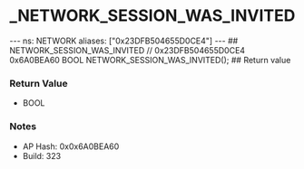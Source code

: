 # _NETWORK_SESSION_WAS_INVITED

--- ns: NETWORK aliases: ["0x23DFB504655D0CE4"] --- ## NETWORK_SESSION_WAS_INVITED  // 0x23DFB504655D0CE4 0x6A0BEA60 BOOL NETWORK_SESSION_WAS_INVITED();   ## Return value

### Return Value
* BOOL

### Notes
* AP Hash: 0x0x6A0BEA60
* Build: 323

